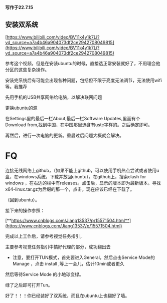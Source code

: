 **写作于22.7.15**

## 安装双系统

[https://www.bilibili.com/video/BV11k4y1k7Li?vd_source=a7a4b46a904073df2ce2942708049815](https://www.bilibili.com/video/BV11k4y1k7Li?vd_source=a7a4b46a904073df2ce2942708049815)

参考这个视频，但是在安装ubuntu的时候，直接选正常安装就好了，不用理会他分区的这些复杂操作。

安装完系统后有可能会出现各种问题，包括但不限于亮度无法调节，无法使用wifi等。我推荐

先用手机的USB共享网络给电脑，以解决联网问题

更换ubuntu的源

在Settings里的最后一栏About,最后一栏Software Updates,里面有个Download from,找到中国，在中国那里选含有ustc字样的。之后确定即可。

再然后，进行一次电脑的更新。重启过后问题大概就会解决。

# FQ

连接无线网络上github，（如果不能上github，可以使用手机热点尝试或者使用u盘，在windows系统，下载并放回ubuntu）。在github上，搜索clash for windows ，在右边的栏中有releases。点击后，显示的版本即为最新版本。寻找x64-linux.tar.gz为后缀的那一个，点击。现在应该已经在下载了。

（回到ubuntu）。

接下来的操作参照：

[**https://www.cnblogs.com/Jiang13537/p/15571504.html**](https://www.cnblogs.com/Jiang13537/p/15571504.html)

完成以上工作后，请参考视觉任务指引，

主要参考视觉任务指引中搞好代理的部分，成功翻出去

* 注意，要打开TUN模式，首先要进入General，然后点击Service Mode的Manage ，点击 install ,等上一会儿，估计10min或者更久

然后等待Service Mode 的小地球变绿。

绿了之后即可打开Tun。

好了！！！你已经装好了双系统，而且在ubuntu上也翻好了墙。


